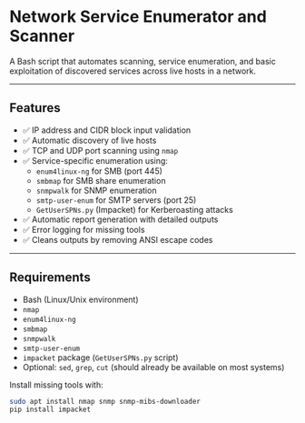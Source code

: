 # Network Service Enumerator and Scanner

A Bash script that automates scanning, service enumeration, and basic exploitation of discovered services across live hosts in a network.

---

## Features

- ✅ IP address and CIDR block input validation
- ✅ Automatic discovery of live hosts
- ✅ TCP and UDP port scanning using `nmap`
- ✅ Service-specific enumeration using:
  - `enum4linux-ng` for SMB (port 445)
  - `smbmap` for SMB share enumeration
  - `snmpwalk` for SNMP enumeration
  - `smtp-user-enum` for SMTP servers (port 25)
  - `GetUserSPNs.py` (Impacket) for Kerberoasting attacks
- ✅ Automatic report generation with detailed outputs
- ✅ Error logging for missing tools
- ✅ Cleans outputs by removing ANSI escape codes

---

## Requirements

- Bash (Linux/Unix environment)
- `nmap`
- `enum4linux-ng`
- `smbmap`
- `snmpwalk`
- `smtp-user-enum`
- `impacket` package (`GetUserSPNs.py` script)
- Optional: `sed`, `grep`, `cut` (should already be available on most systems)

Install missing tools with:

```bash
sudo apt install nmap snmp snmp-mibs-downloader
pip install impacket
